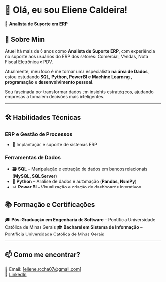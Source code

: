  # 👋 Olá, eu sou Eliene Caldeira!

🎯 **Analista de Suporte em ERP** 


## 🚀 Sobre Mim

Atuei há mais de 6 anos como **Analista de Suporte ERP**, com experiência no suporte aos usuários do ERP dos  setores: Comercial, Vendas, Nota Fiscal Eletrônica e PDV.

Atualmente, meu foco é me tornar uma especialista **na  área de Dados**, estou estudando **SQL, Python, Power BI e Machine Learning** , **programação** e **desenvolvimento pessoal**.

Sou fascinada por transformar dados em insights estratégicos, ajudando empresas a tomarem decisões mais inteligentes.

---

## 🛠️ Habilidades Técnicas

### **ERP e Gestão de Processos**
- 💼 Implantação e suporte de sistemas ERP

### **Ferramentas de Dados**
- 🗃️ **SQL** – Manipulação e extração de dados em bancos relacionais (**MySQL, SQL Server**)
- 🐍 **Python** – Análise de dados e automação (**Pandas, NumPy**)
- 📊 **Power BI** – Visualização e criação de dashboards interativos


## 📚 Formação e Certificações

🎓 **Pós-Graduação em Engenharia de Software** – Pontíficia Universidade Católica de Minas Gerais 
🎓 **Bacharel em Sistema de Informação** – Pontíficia Universidade Católica de Minas Gerais 


---

## 📫 Como me encontrar?

📩 Email: [eliene.rocha07@gmail.com]  
🔗 [LinkedIn](https://www.linkedin.com/in/eliene-caldeira-analisedados-etl-businessintelligence-cientistadedados-pentaho/)  
 


